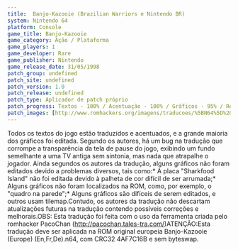 ```yaml
---
title:  Banjo-Kazooie (Brazilian Warriors e Nintendo BR)
system: Nintendo 64
platform: Console
game_title: Banjo-Kazooie
game_category: Ação / Plataforma
game_players: 1
game_developer: Rare
game_publisher: Nintendo
game_release_date: 31/05/1998
patch_group: undefined
patch_site: undefined
patch_version: 1.0
patch_release: undefined
patch_type: Aplicador de patch próprio
patch_progress: Textos - 100% / Acentuação - 100% / Gráficos - 95% / Revisão - 100%
patch_images: [http://www.romhackers.org/imagens/traducoes/%5BN64%5D%20Banjo-Kazooie%20-%20Brazilian%20Warriors%20e%20Nintendo%20BR%20-%201.jpg,http://www.romhackers.org/imagens/traducoes/%5BN64%5D%20Banjo-Kazooie%20-%20Brazilian%20Warriors%20e%20Nintendo%20BR%20-%202.jpg,http://www.romhackers.org/imagens/traducoes/%5BN64%5D%20Banjo-Kazooie%20-%20Brazilian%20Warriors%20e%20Nintendo%20BR%20-%203.jpg]
---
```

Todos os textos do jogo estão traduzidos e acentuados, e a grande maioria dos gráficos foi editada. Segundo os autores, há um bug na tradução que corrompe a transparência da tela de pause do jogo, exibindo um fundo semelhante a uma TV antiga sem sintonia, mas nada que atrapalhe o jogador. Ainda segundos os autores da tradução, alguns gráficos não foram editados devido a problemas diversos, tais como:* A placa "Sharkfood Island" não foi editada devido à palheta de cor difícil de ser arrumada;* Alguns gráficos não foram localizados na ROM, como, por exemplo, o "quadro na parede";* Alguns gráficos são difíceis de serem editados, e outros usam tilemap.Contudo, os autores da tradução não descartam atualizações futuras na tradução contendo possíveis correções e melhorais.OBS: Esta tradução foi feita com o uso da ferramenta criada pelo romhacker PacoChan (http://pacochan.tales-tra.com/)ATENÇÃO:Esta tradução deve ser aplicada na ROM original europeia Banjo-Kazooie (Europe) (En,Fr,De).n64, com CRC32 4AF7C16B e sem byteswap.